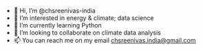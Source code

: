 - 👋 Hi, I’m @chsreenivas-india
- 👀 I’m interested in energy & climate; data science
- 🌱 I’m currently learning Python
- 💞️ I’m looking to collaborate on climate data analysis
- 📫 You can reach me on my email chsreenivas.india@gmail.com

<!---
chsreenivas-india/chsreenivas-india is a ✨ special ✨ repository because its `README.md` (this file) appears on your GitHub profile.
You can click the Preview link to take a look at your changes.
--->
